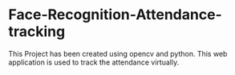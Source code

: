 # Face-Recognition-Attendance-tracking
This Project has been created using opencv and python.
This web application is used to track the attendance virtually.
